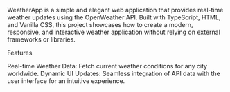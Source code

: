 WeatherApp is a simple and elegant web application that provides real-time weather updates using the OpenWeather API. Built with TypeScript, HTML, and Vanilla CSS, this project showcases how to create a modern, responsive, and interactive weather application without relying on external frameworks or libraries.


Features

Real-time Weather Data: Fetch current weather conditions for any city worldwide.
Dynamic UI Updates: Seamless integration of API data with the user interface for an intuitive experience.
